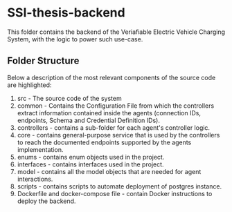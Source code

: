 # SSI-thesis-backend

This folder contains the backend of the Veriafiable Electric Vehicle Charging System, with the logic to power such use-case.

## Folder Structure

Below a description of the most relevant components of the source code are highlighted:

1. src - The source code of the system
  1. common - Contains the Configuration File from which the controllers extract information contained inside the agents (connection IDs, endpoints, Schema and Credential Definition IDs).
  2. controllers - contains a sub-folder for each agent's controller logic.
  3. core - contains general-purpose service that is used by the controllers to reach the documented endpoints supported by the agents implementation.
  4. enums - contains enum objects used in the project.
  5. interfaces - contains interfaces used in the project.
  6. model - contains all the model objects that are needed for agent interactions.
  7. scripts - contains scripts to automate deployment of postgres instance.
2. Dockerfile and docker-compose file - contain Docker instructions to deploy the backend.